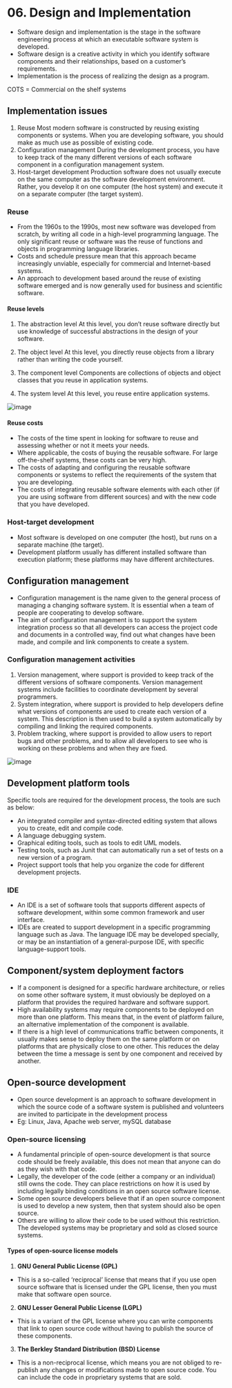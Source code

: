 # 06. Design and Implementation
- Software design and implementation is the stage in the software engineering process at which an executable software system is developed.
- Software design is a creative activity in which you identify software components and their relationships, based on a customer’s requirements.
- Implementation is the process of realizing the design as a program. 

COTS = Commercial on the shelf systems
 
## Implementation issues
1. Reuse Most modern software is constructed by reusing existing components or systems. When you are developing software, you should make as much use as possible of existing code.
2. Configuration management During the development process, you have to keep track of the many different versions of each software component in a configuration management system.
3. Host-target development Production software does not usually execute on the same computer as the software development environment. Rather, you develop it on one computer (the host system) and execute it on a separate computer (the target system). 

### Reuse
- From the 1960s to the 1990s, most new software was developed from scratch, by writing all code in a high-level programming language. 
The only significant reuse or software was the reuse of functions and objects in programming language libraries.
- Costs and schedule pressure mean that this approach became increasingly unviable, especially for commercial and Internet-based systems.
- An approach to development based around the reuse of existing software emerged and is now generally used for business and scientific software. 

#### Reuse levels
1. The abstraction level 
At this level, you don’t reuse software directly but use knowledge of successful abstractions in the design of your software. 

2. The object level 
At this level, you directly reuse objects from a library rather than writing the code yourself. 

3. The component level 
Components are collections of objects and object classes that you reuse in application systems. 

4. The system level 
At this level, you reuse entire application systems. 

![image](https://github.com/user-attachments/assets/7bb11fb0-df86-4521-8936-3ba47e859369)

#### Reuse costs
- The costs of the time spent in looking for software to reuse and assessing whether or not it meets your needs.
- Where applicable, the costs of buying the reusable software. For large off-the-shelf systems, these costs can be very high.
- The costs of adapting and configuring the reusable software components or systems to reflect the requirements of the system that you are developing.
- The costs of integrating reusable software elements with each other (if you are using software from different sources) and with the new code that you have developed. 

### Host-target development
- Most software is developed on one computer (the host), but runs on a separate machine (the target).
- Development platform usually has different installed software than execution platform; these platforms may have different architectures.


## Configuration management
- Configuration management is the name given to the general process of managing a changing software system. It is essential when a team of people are cooperating to develop software.
- The aim of configuration management is to support the system integration process so that all developers can access the project code and documents in a controlled way, find out what changes have been made, and compile and link components to create a system. 

### Configuration management activities
1. Version management, where support is provided to keep track of the different versions of software components. Version management systems include facilities to coordinate development by several programmers.
2. System integration, where support is provided to help developers define what versions of components are used to create each version of a system. This description is then used to build a system automatically by compiling and linking the required components.
3. Problem tracking, where support is provided to allow users to report bugs and other problems, and to allow all developers to see who is working on these problems and when they are fixed. 

![image](https://github.com/user-attachments/assets/50f8d3c7-8ba5-4f7e-a211-d0dd50c030f3)

## Development platform tools
Specific tools are required for the development process, the tools are such as below:
- An integrated compiler and syntax-directed editing system that allows you to create, edit and compile code.
- A language debugging system.
- Graphical editing tools, such as tools to edit UML models.
- Testing tools, such as Junit that can automatically run a set of tests on a new version of a program.
- Project support tools that help you organize the code for different development projects.

### IDE
- An IDE is a set of software tools that supports different aspects of software development, within some common framework and user interface.
- IDEs are created to support development in a specific programming language such as Java. The language IDE may be developed specially, or may be an instantiation of a general-purpose IDE, with specific language-support tools.

## Component/system deployment factors
- If a component is designed for a specific hardware architecture, or relies on some other software system, it must obviously be deployed on a platform that provides the required hardware and software support.
- High availability systems may require components to be deployed on more than one platform. This means that, in the event of platform failure, an alternative implementation of the component is available.
- If there is a high level of communications traffic between components, it usually makes sense to deploy them on the same platform or on platforms that are physically close to one other. This reduces the delay between the time a message is sent by one component and received by another.

## Open-source development
- Open source development is an approach to software development in which the source code of a software system is published and volunteers are invited to participate in the development process
- Eg: Linux, Java, Apache web server, mySQL database

### Open-source licensing
- A fundamental principle of open-source development is that source code should be freely available, this does not mean that anyone can do as they wish with that code.
- Legally, the developer of the code (either a company or an individual) still owns the code. They can place restrictions on how it is used by including legally binding conditions in an open source software license.
- Some open source developers believe that if an open source component is used to develop a new system, then that system should also be open source.
- Others are willing to allow their code to be used without this restriction. The developed systems may be proprietary and sold as closed source systems.

#### Types of open-source license models
1. **GNU General Public License (GPL)**
- This is a so-called ‘reciprocal’ license that means that if you use open source software that is licensed under the GPL license, then you must make that software open source. 

2. **GNU Lesser General Public License (LGPL)**
- This is a variant of the GPL license where you can write components that link to open source code without having to publish the source of these components. 

3. **The Berkley Standard Distribution (BSD) License**
- This is a non-reciprocal license, which means you are not obliged to re-publish any changes or modifications made to open source code. You can include the code in proprietary systems that are sold.

  
